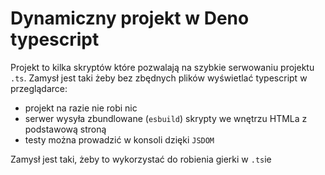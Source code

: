 # Dynamiczny projekt w Deno typescript

Projekt to kilka skryptów które pozwalają na szybkie serwowaniu projektu `.ts`.
Zamysł jest taki żeby bez zbędnych plików wyświetlać typescript w przeglądarce:

* projekt na razie nie robi nic
* serwer wysyła zbundlowane (`esbuild`) skrypty we wnętrzu HTMLa z podstawową stroną
* testy można prowadzić w konsoli dzięki `JSDOM`

Zamysł jest taki, żeby to wykorzystać do robienia gierki w `.ts`ie